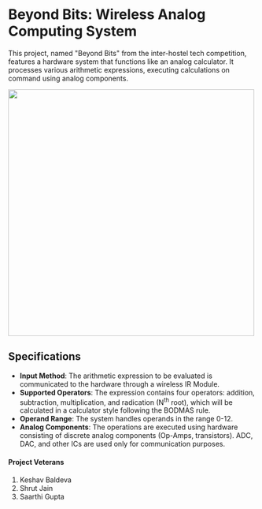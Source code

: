 # Beyond Bits: Wireless Analog Computing System
This project, named "Beyond Bits" from the inter-hostel tech competition, features a hardware system that functions like an analog calculator. It processes various arithmetic expressions, executing calculations on command using analog components.

<img src="https://github.com/KeshavBaldeva/Analog-Calculator/assets/152970391/5ad662b9-db38-4fad-b2ef-cd59aa21ef24" width="500">

## Specifications
- **Input Method**: The arithmetic expression to be evaluated is communicated to the hardware through a wireless IR Module.
- **Supported Operators**: The expression contains four operators: addition, subtraction, multiplication, and radication (N<sup>th</sup> root), which will be calculated in a calculator style following the BODMAS rule.
- **Operand Range**: The system handles operands in the range 0-12.
- **Analog Components**: The operations are executed using hardware consisting of discrete analog components (Op-Amps, transistors). ADC, DAC, and other ICs are used only for communication purposes.



#### Project Veterans
1. Keshav Baldeva
2. Shrut Jain
3. Saarthi Gupta


